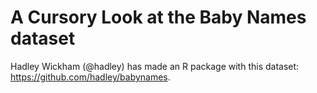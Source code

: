 
# A Cursory Look at the Baby Names dataset


Hadley Wickham (@hadley) has made an R package with this dataset: https://github.com/hadley/babynames.
